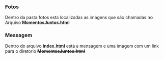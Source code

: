 ### Fotos
Dentro da pasta fotos esta localizadas as imagens que são chamadas no Arquivo __MomentosJuntos.html__
### Messagem
 Dentro do arquivo __index.html__ está a mensagem e uma imagem com um link para o diretorio __~~MomentosJuntos.html~~__


